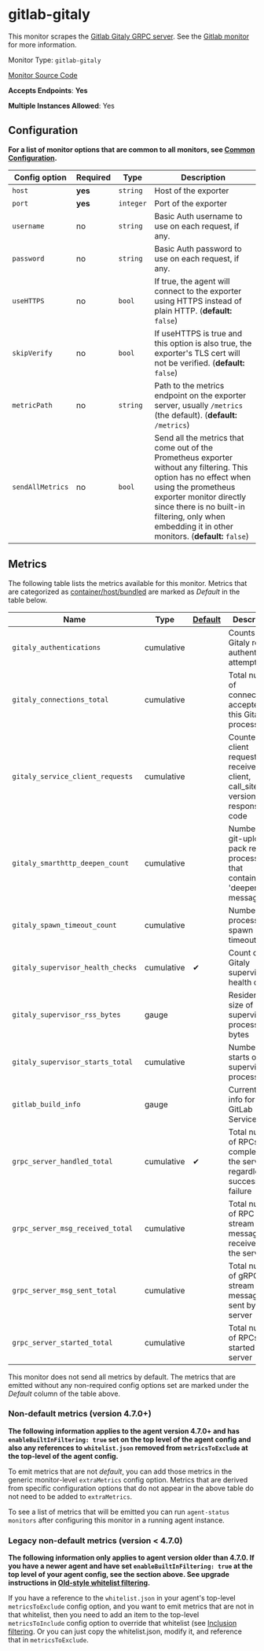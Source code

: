 <!--- GENERATED BY gomplate from scripts/docs/monitor-page.md.tmpl --->

# gitlab-gitaly

This monitor scrapes the [Gitlab Gitaly GRPC server](https://docs.gitlab.com/ee/administration/gitaly/).  See the [Gitlab monitor](gitlab.md) for more information.


Monitor Type: `gitlab-gitaly`

[Monitor Source Code](https://github.com/signalfx/signalfx-agent/tree/master/internal/monitors/gitlab)

**Accepts Endpoints**: **Yes**

**Multiple Instances Allowed**: Yes

## Configuration

**For a list of monitor options that are common to all monitors, see [Common
Configuration](../monitor-config.md#common-configuration).**


| Config option | Required | Type | Description |
| --- | --- | --- | --- |
| `host` | **yes** | `string` | Host of the exporter |
| `port` | **yes** | `integer` | Port of the exporter |
| `username` | no | `string` | Basic Auth username to use on each request, if any. |
| `password` | no | `string` | Basic Auth password to use on each request, if any. |
| `useHTTPS` | no | `bool` | If true, the agent will connect to the exporter using HTTPS instead of plain HTTP. (**default:** `false`) |
| `skipVerify` | no | `bool` | If useHTTPS is true and this option is also true, the exporter's TLS cert will not be verified. (**default:** `false`) |
| `metricPath` | no | `string` | Path to the metrics endpoint on the exporter server, usually `/metrics` (the default). (**default:** `/metrics`) |
| `sendAllMetrics` | no | `bool` | Send all the metrics that come out of the Prometheus exporter without any filtering.  This option has no effect when using the prometheus exporter monitor directly since there is no built-in filtering, only when embedding it in other monitors. (**default:** `false`) |


## Metrics

The following table lists the metrics available for this monitor.
Metrics that are categorized as [container/host/bundled](https://docs.signalfx.com/en/latest/admin-guide/usage.html#about-custom-bundled-and-high-resolution-metrics)
are marked as _Default_ in the table below.

| Name | Type | [Default](https://docs.signalfx.com/en/latest/admin-guide/usage.html#about-custom-bundled-and-high-resolution-metrics) | Description |
| ---  | ---  | ---    | ---         |
| `gitaly_authentications` | cumulative |  | Counts of of Gitaly request authentication attempts |
| `gitaly_connections_total` | cumulative |  | Total number of connections accepted by this Gitaly process |
| `gitaly_service_client_requests` | cumulative |  | Counter of client requests received by client, call_site, auth version, and response code |
| `gitaly_smarthttp_deepen_count` | cumulative |  | Number of git-upload-pack requests processed that contained a 'deepen' message |
| `gitaly_spawn_timeout_count` | cumulative |  | Number of process spawn timeouts |
| `gitaly_supervisor_health_checks` | cumulative | ✔ | Count of Gitaly supervisor health checks |
| `gitaly_supervisor_rss_bytes` | gauge |  | Resident set size of supervised processes, in bytes |
| `gitaly_supervisor_starts_total` | cumulative |  | Number of starts of supervised processes |
| `gitlab_build_info` | gauge |  | Current build info for this GitLab Service |
| `grpc_server_handled_total` | cumulative | ✔ | Total number of RPCs completed on the server, regardless of success or failure |
| `grpc_server_msg_received_total` | cumulative |  | Total number of RPC stream messages received on the server |
| `grpc_server_msg_sent_total` | cumulative |  | Total number of gRPC stream messages sent by the server |
| `grpc_server_started_total` | cumulative |  | Total number of RPCs started on the server |



This monitor does not send all metrics by default.  The metrics that are
emitted without any non-required config options set are marked under the
_Default_ column of the table above.

### Non-default metrics (version 4.7.0+)

**The following information applies to the agent version 4.7.0+ and has
`enableBuiltInFiltering: true` set on the top level of the agent config and
also any references to `whitelist.json` removed from `metricsToExclude` at the
top-level of the agent config.**

To emit metrics that are not _default_, you can add those metrics in the
generic monitor-level `extraMetrics` config option.  Metrics that are derived
from specific configuration options that do not appear in the above table do
not need to be added to `extraMetrics`.

To see a list of metrics that will be emitted you can run `agent-status
monitors` after configuring this monitor in a running agent instance.



### Legacy non-default metrics (version < 4.7.0)

**The following information only applies to agent version older than 4.7.0. If
you have a newer agent and have set `enableBuiltInFiltering: true` at the top
level of your agent config, see the section above. See upgrade instructions in
[Old-style whitelist filtering](../legacy-filtering.md#old-style-whitelist-filtering).**

If you have a reference to the `whitelist.json` in your agent's top-level
`metricsToExclude` config option, and you want to emit metrics that are not in
that whitelist, then you need to add an item to the top-level
`metricsToInclude` config option to override that whitelist (see [Inclusion
filtering](../legacy-filtering.md#inclusion-filtering).  Or you can just
copy the whitelist.json, modify it, and reference that in `metricsToExclude`.



